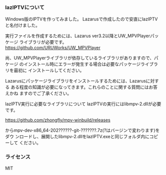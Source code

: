 ### lazIPTVについて

Windows版のIPTVを作ってみました。
Lazarusで作成したので安直にlazIPTVと名付けました。

実行ファイルを作成するためには、Lazarus ver3.2以降とUW_MPVPlayerパッケージ
ライブラリが必要です。
https://github.com/URUWorks/UW_MPVPlayer

尚、UW_MPVPlayerライブラリが依存しているライブラリがありますので、パケージ
のインストール時にエラーが発生する場合は必要なパッケージライブラリを最初に
インストールしてください。

Lazarusにパッケージライブラリをインストールするためには、Lazarusに対する
ある程度の知識が必要になってきます。これらのことに関する質問にはお答えかね
ますのでご了承ください。

lazIPTV実行に必要なライブラリについて
lazIPTVの実行にはlibmpv-2.dllが必要です。

https://github.com/zhongfly/mpv-winbuild/releases

からmpv-dev-x86_64-202??????-git-???????.7z(?はバージンで変わります)をダウ
ンロードし、展開したlibmpv-2.dllをlazIPTV.exeと同じフォルダ内にコピーして
ください。


### ライセンス
MIT
